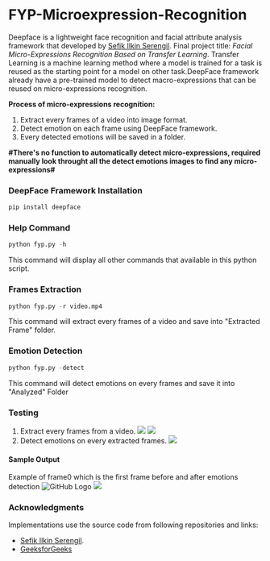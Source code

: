 # FYP-Microexpression-Recognition
Deepface is a lightweight face recognition and facial attribute analysis framework that developed by [Sefik Ilkin Serengil](http://https://github.com/serengil/deepface#face-recognition.com). Final project title: *Facial Micro-Expressions Recognition Based on Transfer Learning*. Transfer Learning is a machine learning method where a model is trained for a task is reused as the starting point for a model on other task.DeepFace framework already have a pre-trained model to detect macro-expressions that can be reused on micro-expressions recognition.

__Process of micro-expressions recognition:__
1. Extract every frames of a video into image format.
1. Detect emotion on each frame using DeepFace framework.
1. Every detected emotions will be saved in a folder.

__#There's no function to automatically detect micro-expressions, required manually look throught all the detect emotions images to find any micro-expressions#__



### DeepFace Framework Installation

```python
pip install deepface
```

### Help Command
```python
python fyp.py -h
```
This command will display all other commands that available in this python script.

### Frames Extraction
```python
python fyp.py -r video.mp4
```
This command will extract every frames of a video and save into "Extracted Frame" folder. 

### Emotion Detection
```python
python fyp.py -detect
```
This command will detect emotions on every frames and save it into "Analyzed" Folder


### Testing
1. Extract every frames from a video.
    ![](https://github.com/alvinlim99/FYP-Microexpression-Recognition/blob/main/icon/1.JPG)
    ![](https://github.com/alvinlim99/FYP-Microexpression-Recognition/blob/main/icon/2.JPG)
1. Detect emotions on every extracted frames.
    ![](https://github.com/alvinlim99/FYP-Microexpression-Recognition/blob/main/icon/3.JPG)

#### Sample Output
Example of frame0 which is the first frame before and after emotions detection
![GitHub Logo](https://github.com/alvinlim99/FYP-Microexpression-Recognition/blob/main/Extracted%20Frames/frame0.jpg)
![](https://github.com/alvinlim99/FYP-Microexpression-Recognition/blob/main/Analyzed/analyzed_0.jpg)

### Acknowledgments
Implementations use the source code from following repositories and links:
* [Sefik Ilkin Serengil](https://github.com/serengil/deepface). 
* [GeeksforGeeks](https://www.geeksforgeeks.org/extract-images-from-video-in-python/)
